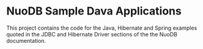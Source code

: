 # NuoDB Sample Dava Applications

This project contains the code for the Java, Hibernate and Spring examples
quoted in the JDBC and Hibernate Driver sections of the the NuoDB
documentation.
